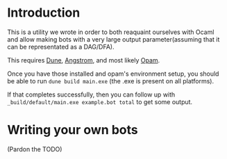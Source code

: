 # Introduction

This is a utility we wrote in order to both reaquaint ourselves with Ocaml and
allow making bots with a very large output parameter(assuming that it can be
representated as a DAG/DFA).

This requires [Dune](https://github.org/Ocaml/dune),
[Angstrom](https://github.com/inhabitedtype/angstrom/), and most likely
[Opam](https://opam.ocaml.org).

Once you have those installed and opam's environment setup, you should be able to run 
`dune build main.exe` (the .exe is present on all platforms).

If that completes successfully, then you can follow up with
`_build/default/main.exe example.bot total` to get some output.

# Writing your own bots

(Pardon the TODO)
